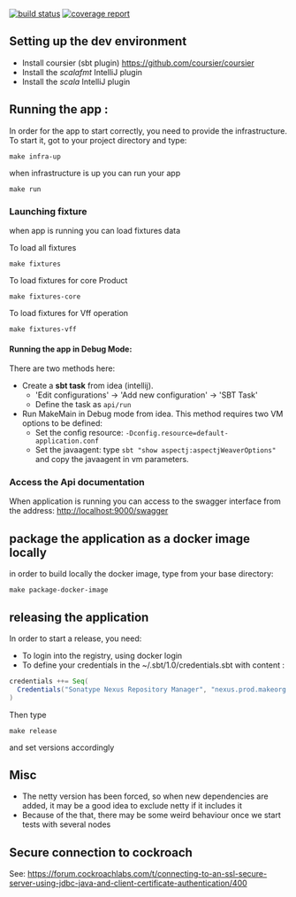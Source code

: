 [![build status](https://gitlab.com/makeorg-scala/make-api/badges/preproduction/build.svg)](https://gitlab.com/makeorg-scala/make-api/commits/preproduction)
[![coverage report](https://gitlab.com/makeorg-scala/make-api/badges/preproduction/coverage.svg)](https://gitlab.com/makeorg-scala/make-api/commits/preproduction)

## Setting up the dev environment


- Install coursier (sbt plugin) https://github.com/coursier/coursier
- Install the _scalafmt_ IntelliJ plugin
- Install the _scala_ IntelliJ plugin

## Running the app :


In order for the app to start correctly, you need to provide the infrastructure.
To start it, got to your project directory and type:

```
make infra-up
```

when infrastructure is up you can run your app

```
make run
```

### Launching fixture

when app is running you can load fixtures data

To load all fixtures
```
make fixtures
```

To load fixtures for core Product
```
make fixtures-core
```

To load fixtures for Vff operation
```
make fixtures-vff
```


#### Running the app in Debug Mode:

There are two methods here:

- Create a **sbt task** from idea (intellij).
    - 'Edit configurations' -> 'Add new configuration' -> 'SBT Task'
    - Define the task as `api/run`
- Run MakeMain in Debug mode from idea. This method requires two VM options to be defined:
    - Set the config resource: `-Dconfig.resource=default-application.conf`
    - Set the javaagent: type `sbt "show aspectj:aspectjWeaverOptions"` and copy the javaagent in vm parameters.


### Access the Api documentation

When application is running you can access to the swagger interface from the address: [http://localhost:9000/swagger](http://localhost:9000/swagger)

## package the application as a docker image locally

in order to build locally the docker image, type from your base directory:

```
make package-docker-image
```

## releasing the application

In order to start a release, you need:

- To login into the registry, using docker login
- To define your credentials in the ~/.sbt/1.0/credentials.sbt with content :

```scala
credentials ++= Seq(
  Credentials("Sonatype Nexus Repository Manager", "nexus.prod.makeorg.tech", global_login, global_password)
)
```

Then type 

```
make release
```

and set versions accordingly

## Misc

- The netty version has been forced, so when new dependencies are added, it may be a good idea to exclude netty if it includes it
- Because of the that, there may be some weird behaviour once we start tests with several nodes

## Secure connection to cockroach

See: https://forum.cockroachlabs.com/t/connecting-to-an-ssl-secure-server-using-jdbc-java-and-client-certificate-authentication/400

